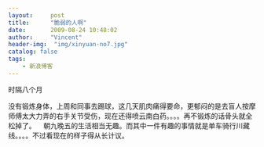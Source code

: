 ```yaml
---
layout:     post
title:      "脆弱的人啊"
date:       2009-08-24 10:48:02
author:     "Vincent"
header-img:  "img/xinyuan-no7.jpg"
catalog: false
tags:
    - 新浪博客
---
```



时隔八个月

没有锻炼身体，上周和同事去踢球，这几天肌肉痛得要命，更郁闷的是去盲人按摩
师傅太大力弄的右手关节受伤，现在还得喷云南白药。。。。再不锻炼的话骨头就全松掉了。
  
朝九晚五的生活相当无趣。而其中一件有趣的事情就是单车骑行川藏线。。。。不过看现在的样子得从长计议。
   



